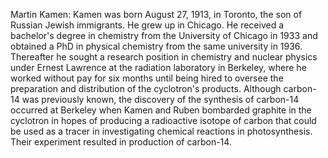 Martin Kamen: Kamen was born August 27, 1913, in Toronto, the son of Russian Jewish immigrants. He grew up in Chicago. He received a bachelor's degree in chemistry from the University of Chicago in 1933 and obtained a PhD in physical chemistry from the same university in 1936. Thereafter he sought a research position in chemistry and nuclear physics under Ernest Lawrence at the radiation laboratory in Berkeley, where he worked without pay for six months until being hired to oversee the preparation and distribution of the cyclotron's products. Although carbon-14 was previously known, the discovery of the synthesis of carbon-14 occurred at Berkeley when Kamen and Ruben bombarded graphite in the cyclotron in hopes of producing a radioactive isotope of carbon that could be used as a tracer in investigating chemical reactions in photosynthesis. Their experiment resulted in production of carbon-14.
